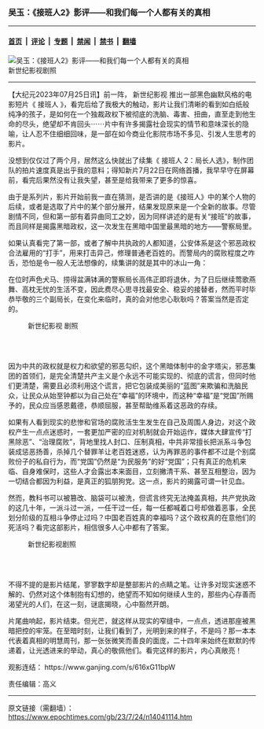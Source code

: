 ### 吴玉：《接班人2》影评——和我们每一个人都有关的真相

---

#### [首页](../../../..?n14041114) &nbsp;|&nbsp; [评论](../../../../../epoch-comment?n14041114) &nbsp;|&nbsp; [专题](../../../../../epoch-special?n14041114) &nbsp;|&nbsp; [禁闻](../../../../../epoch-news?n14041114) &nbsp;|&nbsp; [禁书](../../../../../books?n14041114) &nbsp;|&nbsp; [翻墙](https://github.com/gfw-breaker/nogfw/blob/master/README.md?n14041114)


<div><img alt="吴玉：《接班人2》影评——和我们每一个人都有关的真相" class="attachment-djy_600_400 size-djy_600_400 wp-post-image" src="https://i.epochtimes.com/assets/uploads/2023/07/id14041259-2023-07-24_213528-600x400.jpg"/>
<div class="caption">
 新世纪影视剧照
</div></div><hr/><div class="post_content" id="artbody" itemprop="articleBody">
 <!-- article content begin -->
 <p>
  【大纪元2023年07月25日讯】前一阵，
  <ok href="https://www.epochtimes.com/gb/tag/%E6%96%B0%E4%B8%96%E7%BA%AA%E5%BD%B1%E8%A7%86.html">
   新世纪影视
  </ok>
  推出一部黑色幽默风格的电影短片《
  <ok href="https://www.epochtimes.com/gb/tag/%E6%8E%A5%E7%8F%AD%E4%BA%BA.html">
   接班人
  </ok>
  》，看完后给了我极大的触动，影片让我们清晰的看到如白纸般纯净的孩子，是如何在一个独裁政权下被彻底的洗脑、毒害、扭曲，直至走到他生命的尽头，绝望却不肯回头⋯⋯片中有许多揭露社会现实的情节和意味深长的隐喻，让人忍不住细细回味，是一部在如今商业化影院市场不多见、引发人生思考的影片。
 </p>
 <p>
  没想到仅仅过了两个月，居然这么快就出了续集《
  <ok href="https://www.epochtimes.com/gb/tag/%E6%8E%A5%E7%8F%AD%E4%BA%BA.html">
   接班人
  </ok>
  2：局长人选》，制作团队的拍片速度真是出乎我的意料；得知新片7月22日在网络首播，我早早守在屏幕前，看完后果然没有让我失望，甚至是给我带来了更多的惊喜。
 </p>
 <p>
  由于是系列片，影片开始前我一直在猜测，是否讲的是《接班人》中的某个人物的后续，或者是选取了片中的某个部分展开，结果发现原来是一个全新的故事。尽管剧情不同，但和第一部有着异曲同工之妙，因为同样讲述的是有关“接班”的故事，而且同样是揭露黑暗政权，这一次发生在黑暗中国里最黑暗的地方——警察局里。
 </p>
 <p>
  如果认真看完了第一部，或者了解中共执政的人都知道，公安体系是这个邪恶政权合法雇用的“打手”，用来打击异己，修理普通老百姓的。而警局内的腐败程度之咋舌，恐怕是令一般人无法想像的，续集讲的就是其中的冰山一角：
 </p>
 <p>
  在位时声色犬马、捞得盆满钵满的警察局长高伟正即将退休，为了日后继续莺歌燕舞、高枕无忧的生活不变，因此费尽心思寻找最安全、稳妥的接替者，然而平时毕恭毕敬的三个副局长，在变化来临时，真的会对他忠心耿耿吗？答案当然是否定的。
 </p>
 <figure aria-describedby="caption-attachment-14041266" class="wp-caption aligncenter" id="attachment_14041266" style="width: 600px">
  <ok href="https://i.epochtimes.com/assets/uploads/2023/07/id14041266-2023-07-24_215831.jpg" target="_blank">
   <img alt="" class="size-large wp-image-14041266" src="https://i.epochtimes.com/assets/uploads/2023/07/id14041266-2023-07-24_215831-600x399.jpg"/>
  </ok>
  <br/><figcaption class="wp-caption-text" id="caption-attachment-14041266">
   <ok href="https://www.epochtimes.com/gb/tag/%E6%96%B0%E4%B8%96%E7%BA%AA%E5%BD%B1%E8%A7%86.html">
    新世纪影视
   </ok>
   剧照
  </figcaption><br/>
 </figure><br/>
 <p>
  因为中共的政权就是权力和欲望的邪恶勾织，这个黑暗体制中的金字塔尖，邪恶集团的首领们，是完全清楚共产主义是个永远不可能实现的、彻底的谎言，但同时他们更清楚，需要且必须利用这个谎言，把它包装成美丽的“蓝图”来欺骗和洗脑民众，让民众从始至钟都以为自己处在“幸福”的环境中，而这种“幸福”是“党国”所赐予的，民众应当感恩戴德，恭顺屈服，甚至帮助维系着这恶政的存续。
 </p>
 <p>
  如果有人看到现实的悲惨和官场的腐败活生生发生在自己及周围人身边，对这个政权产生一点点迷惑时，一套更加严密的应对机制就会开始运作，媒体大肆宣传“打黑除恶”、“治理腐败”，背地里找人封口、压制真相，中共非常擅长把派系斗争包装成惩恶扬善，杀掉几个替罪羊让老百姓迷惑，认为再罪恶的事件都不过是个别腐败份子的私自行为，而“党国”仍然是“为民服务”的好“党国”；只有真正的危机来临、自身难保时，这些人才会露出本来面目，立刻撇清干系、甚至互相整治，因为一切结合都因为利益，是真正的狐朋狗党。这一点，影片的揭露可谓一针见血。
 </p>
 <p>
  然而，教科书可以被篡改、脑袋可以被洗，但谎言终究无法掩盖真相，共产党执政的这几十年，一派斗过一派，一任干过一任，每一任都喊着口号却做着恶事，全民划分阶级的互相斗争停止过吗？中国老百姓真的幸福吗？这个政权真的在意他们的死活吗？看完这部影片，相信很多人心中都有了答案。
 </p>
 <figure aria-describedby="caption-attachment-14041262" class="wp-caption aligncenter" id="attachment_14041262" style="width: 600px">
  <ok href="https://i.epochtimes.com/assets/uploads/2023/07/id14041262-2023-07-24_213631.jpg" target="_blank">
   <img alt="" class="size-large wp-image-14041262" src="https://i.epochtimes.com/assets/uploads/2023/07/id14041262-2023-07-24_213631-600x399.jpg"/>
  </ok>
  <br/><figcaption class="wp-caption-text" id="caption-attachment-14041262">
   新世纪影视剧照
  </figcaption><br/>
 </figure><br/>
 <p>
  不得不提的是影片结尾，寥寥数字却是整部影片的点睛之笔。让许多对现实迷惑不解的、仍然对这个体制抱有幻想的，绝望而不知如何继续人生的，那些内心存善而渴望光的人们，在这一刻，谜底揭晓，心中豁然开朗。
 </p>
 <p>
  片尾曲响起，影片结束。但光芒，就这样从现实的窄缝中，一点点，透进那座被黑暗把控的牢笼。在至暗时刻，让我们看到了，光明到来的样子，不是吗？那一本本代表着真相的明慧周刊，那一张张微笑而善良的面庞，二十四年来始终在默默的传递着，让光透进来的举动，真心的敬佩他们。看完这样的影片，内心真敞亮！
 </p>
 <p>
  观影连结：
  <ok href="https://www.ganjing.com/s/616xG11bpW">
   https://www.ganjing.com/s/616xG11bpW
  </ok>
 </p>
 <p>
  责任编辑：高义
 </p>
 <!-- article content end -->
 <div id="below_article_ad">
 </div>
</div>


---

原文链接（需翻墙）：https://www.epochtimes.com/gb/23/7/24/n14041114.htm